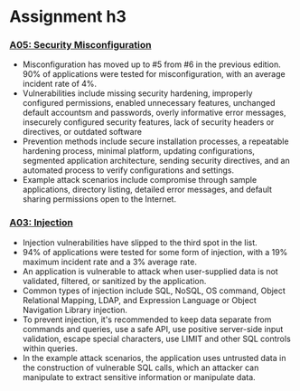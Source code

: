 # Assignment h3

### [A05: Security Misconfiguration](https://owasp.org/Top10/A05_2021-Security_Misconfiguration/)

- Misconfiguration has moved up to #5 from #6 in the previous edition. 90% of applications were tested for misconfiguration, with an average incident rate of 4%.
- Vulnerabilities include missing security hardening, improperly configured permissions, enabled unnecessary features, unchanged default accountsm and passwords, overly informative error messages, insecurely configured security features, lack of security headers or directives, or outdated software
- Prevention methods include secure installation processes, a repeatable hardening process, minimal platform, updating configurations, segmented application architecture, sending security directives, and an automated process to verify configurations and settings.
- Example attack scenarios include compromise through sample applications, directory listing, detailed error messages, and default sharing permissions open to the Internet.

### [A03: Injection](https://owasp.org/Top10/A03_2021-Injection/)

- Injection vulnerabilities have slipped to the third spot in the list.
- 94% of applications were tested for some form of injection, with a 19% maximum incident rate and a 3% average rate.
- An application is vulnerable to attack when user-supplied data is not validated, filtered, or sanitized by the application.
- Common types of injection include SQL, NoSQL, OS command, Object Relational Mapping, LDAP, and Expression Language or Object Navigation Library injection.
- To prevent injection, it's recommended to keep data separate from commands and queries, use a safe API, use positive server-side input validation, escape special characters, use LIMIT and other SQL controls within queries.
- In the example attack scenarios, the application uses untrusted data in the construction of vulnerable SQL calls, which an attacker can manipulate to extract sensitive information or manipulate data.


